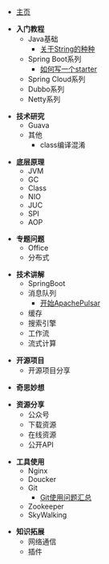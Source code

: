<!-- 左侧目录栏 -->

* [主页](/md/index.md "主页")
  
<!-- Tutorial -->
* **入门教程** 
  + Java基础
    - [关于String的种种](./md/Tutorial/Java/String.md)
  + Spring Boot系列
    - [如何写一个starter](./md/Tutorial/Spring/如何写一个starter.md)
  + Spring Cloud系列
  + Dubbo系列
  + Netty系列


<!-- Pucubrate -->
* **技术研究**
  + Guava
  + 其他
    - class编译混淆


<!-- Principle -->  
* **底层原理**
  + JVM
  + GC
  + Class
  + NIO
  + JUC
  + SPI
  + AOP


<!-- Topic -->
* **专题问题**
  + Office
  + 分布式


<!-- Explain -->  
* **技术讲解**
  + SpringBoot
  + 消息队列
    - [开始ApachePulsar](./md/Explain/MQ/开始ApachePulsar.md)
  + 缓存
  + 搜索引擎
  + 工作流
  + 流式计算


<!-- Project -->
* **开源项目**
  + 开源项目分享


<!-- Awesome -->
* **奇思妙想**


<!-- Enjoy -->
* **资源分享**
  + 公众号
  + 下载资源
  + 在线资源
  + 公开API


<!-- Tools -->
* **工具使用**
  + Nginx
  + Doucker
  + Git
    - [Git使用问题汇总](./Tools/Git/Git使用问题汇总.md)
  + Zookeeper
  + SkyWalking


<!-- Extension -->  
* **知识拓展**
  + 网络通信
  + 插件
